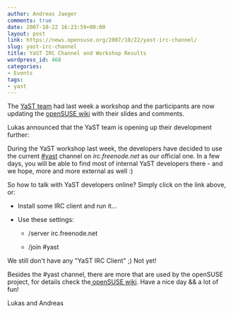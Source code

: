 ```yaml
---
author: Andreas Jaeger
comments: true
date: 2007-10-22 16:23:59+00:00
layout: post
link: https://news.opensuse.org/2007/10/22/yast-irc-channel/
slug: yast-irc-channel
title: YaST IRC Channel and Workshop Results
wordpress_id: 468
categories:
- Events
tags:
- yast
---
```


The [YaST team](//en.opensuse.org/YaST_Team) had last week a workshop and the participants are now updating the [openSUSE wiki](//en.opensuse.org/YaST_Workshop_Prague_2007) with their slides and comments.

Lukas announced that the YaST team is opening up their development further:

During the YaST workshop last week, the developers have decided to use the current [#yast](irc://irc.freenode.net/yast) channel on _irc.freenode.net_ as our official one. In a few days, you will be able to find most of internal YaST developers there - and we hope, more and more external as well :)

So how to talk with YaST developers online? Simply click on the link above, or:



	
  * Install some IRC client and run it...

	
  * Use these settings:

	
    * /server irc.freenode.net

	
    * /join #yast





We still don't have any "YaST IRC Client" ;) Not yet!

Besides the #yast channel, there are more that are used by the openSUSE project, for details check the[ openSUSE wiki](//en.opensuse.org/Communicate/IRC).
Have a nice day && a lot of fun!

Lukas and Andreas
